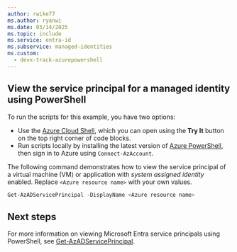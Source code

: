 ```yaml
---
author: rwike77
ms.author: ryanwi
ms.date: 03/14/2025
ms.topic: include
ms.service: entra-id
ms.subservice: managed-identities
ms.custom:
  - devx-track-azurepowershell
---
```


## View the service principal for a managed identity using PowerShell

To run the scripts for this example, you have two options:
- Use the [Azure Cloud Shell](/azure/cloud-shell/overview), which you can open using the **Try It** button on the top right corner of code blocks.
- Run scripts locally by installing the latest version of [Azure PowerShell](/powershell/azure/install-azure-powershell), then sign in to Azure using `Connect-AzAccount`.
 
The following command demonstrates how to view the service principal of a virtual machine (VM) or application with *system assigned identity* enabled. Replace `<Azure resource name>` with your own values.

```powershell
Get-AzADServicePrincipal -DisplayName <Azure resource name>
```

## Next steps

For more information on viewing Microsoft Entra service principals using PowerShell, see [Get-AzADServicePrincipal](/powershell/module/az.resources/get-azadserviceprincipal).
